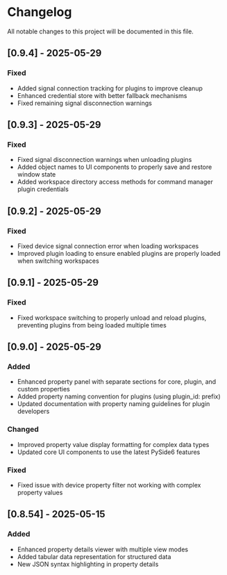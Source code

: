 # Changelog

All notable changes to this project will be documented in this file.

## [0.9.4] - 2025-05-29

### Fixed
- Added signal connection tracking for plugins to improve cleanup
- Enhanced credential store with better fallback mechanisms
- Fixed remaining signal disconnection warnings

## [0.9.3] - 2025-05-29

### Fixed
- Fixed signal disconnection warnings when unloading plugins
- Added object names to UI components to properly save and restore window state
- Added workspace directory access methods for command manager plugin credentials

## [0.9.2] - 2025-05-29

### Fixed
- Fixed device signal connection error when loading workspaces
- Improved plugin loading to ensure enabled plugins are properly loaded when switching workspaces

## [0.9.1] - 2025-05-29

### Fixed
- Fixed workspace switching to properly unload and reload plugins, preventing plugins from being loaded multiple times

## [0.9.0] - 2025-05-29

### Added
- Enhanced property panel with separate sections for core, plugin, and custom properties
- Added property naming convention for plugins (using plugin_id: prefix)
- Updated documentation with property naming guidelines for plugin developers

### Changed
- Improved property value display formatting for complex data types
- Updated core UI components to use the latest PySide6 features

### Fixed
- Fixed issue with device property filter not working with complex property values

## [0.8.54] - 2025-05-15

### Added
- Enhanced property details viewer with multiple view modes
- Added tabular data representation for structured data
- New JSON syntax highlighting in property details 